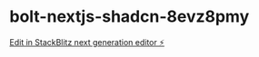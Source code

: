 # bolt-nextjs-shadcn-8evz8pmy

[Edit in StackBlitz next generation editor ⚡️](https://stackblitz.com/~/github.com/ahmedz502/bolt-nextjs-shadcn-8evz8pmy)